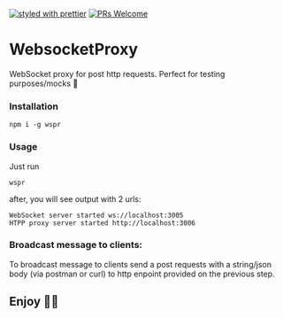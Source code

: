 [![styled with prettier](https://img.shields.io/badge/styled_with-prettier-ff69b4.svg)](https://github.com/prettier/prettier)
[![PRs Welcome](https://img.shields.io/badge/PRs-welcome-brightgreen.svg)](#)

# WebsocketProxy
WebSocket proxy for post http requests. Perfect for testing purposes/mocks 🚀

### Installation

```
npm i -g wspr
```

### Usage

Just run
```
wspr
```

after, you will see output with 2 urls:
```
WebSocket server started ws://localhost:3005
HTPP proxy server started http://localhost:3006
```

### Broadcast message to clients: 
To broadcast message to clients send a  post requests with a string/json body (via postman or curl) to http enpoint provided
on the previous step.

## Enjoy 🚀🥤
